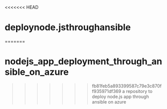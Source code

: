 <<<<<<< HEAD
# deploynode.jsthroughansible
=======
# nodejs_app_deployment_through_ansible_on_azure
>>>>>>> fb81feb5a893399587c79e3c870ff935971df369
a repository to deploy node.js app through ansible on azure
